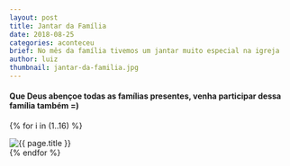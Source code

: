 ```yaml
---
layout: post
title: Jantar da Família
date: 2018-08-25
categories: aconteceu
brief: No mês da família tivemos um jantar muito especial na igreja
author: luiz
thumbnail: jantar-da-familia.jpg
---
```


<h4 class="text-center mb-5">
  Que Deus abençoe todas as famílias presentes, venha participar dessa família também =)
</h4>


<div class="card-columns">

{% for i in (1..16) %}
  <div class="card">
    <img class="card-img-top" src="{{ site.baseurl }}/assets/images/posts/jantar-da-familia/jantar-da-familia-{{forloop.index}}.jpeg" alt="{{ page.title }}" />
  </div>
{% endfor %}

</div>


